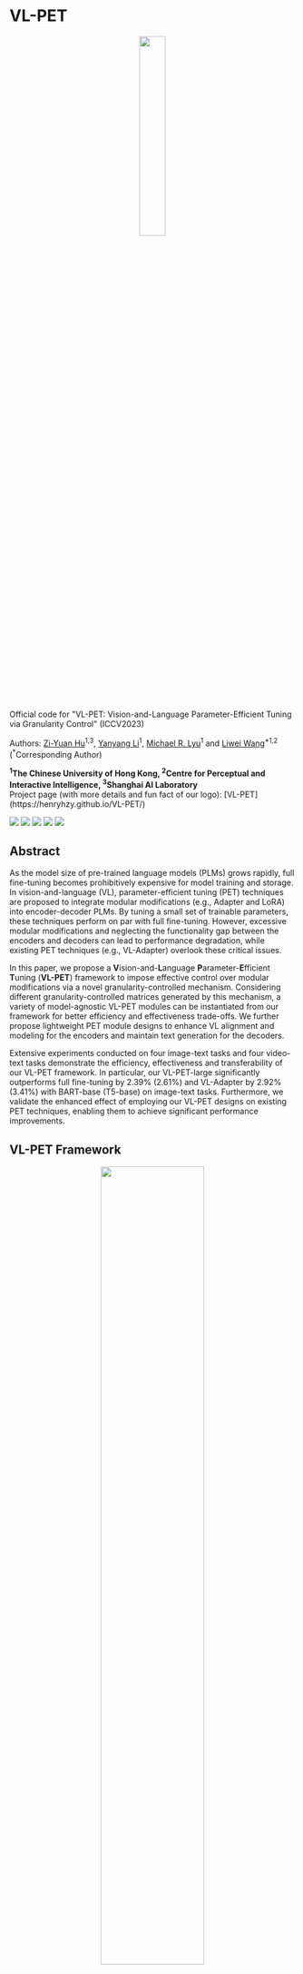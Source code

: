 # VL-PET

<p align="center">
    <a href="https://henryhzy.github.io/VL-PET/"><img src="images/logo.svg" width="30%"></a>
</p>


Official code for "VL-PET: Vision-and-Language Parameter-Efficient Tuning via Granularity Control" (ICCV2023)

Authors: [Zi-Yuan Hu](https://henryhzy.github.io/)<sup>1,3</sup>, [Yanyang Li](https://scholar.google.com/citations?user=bojU9LoAAAAJ/)<sup>1</sup>, [Michael R. Lyu](https://www.cse.cuhk.edu.hk/lyu/)<sup>1</sup> and [Liwei Wang](https://lwwangcse.github.io/)<sup>\*1,2</sup> (<sup>*</sup>Corresponding Author)

<strong>
<sup>1</sup>The Chinese University of Hong Kong, 
<sup>2</sup>Centre for Perceptual and Interactive Intelligence,
<sup>3</sup>Shanghai AI Laboratory
</strong>

<br>
Project page (with more details and fun fact of our logo): [VL-PET](https://henryhzy.github.io/VL-PET/)

<a href='https://henryhzy.github.io/VL-PET'><img src='https://img.shields.io/badge/Project-Page-Green'></a> 
<a href='https://arxiv.org/abs/xxxx.xxxx'><img src='https://img.shields.io/badge/Paper-arXiv-red'></a> 
<a href='https://arxiv.org/abs/xxxx.xxxx'><img src='https://img.shields.io/badge/Paper-PDF-red'></a> 
<a href='https://opensource.org/licenses/MIT'><img src='https://img.shields.io/badge/License-MIT-yellow.svg'></a> 
<a href="https://hits.seeyoufarm.com"><img src="https://hits.seeyoufarm.com/api/count/incr/badge.svg?url=https%3A%2F%2Fgithub.com%2FHenryHZY%2FVL-PET&count_bg=%2379C83D&title_bg=%23555555&icon=&icon_color=%23E7E7E7&title=views&edge_flat=false"/></a>

## Abstract

As the model size of pre-trained language models (PLMs) grows rapidly, full fine-tuning becomes prohibitively expensive for model training and storage. In vision-and-language (VL), parameter-efficient tuning (PET) techniques are proposed to integrate modular modifications (e.g., Adapter and LoRA) into encoder-decoder PLMs. By tuning a small set of trainable parameters, these techniques perform on par with full fine-tuning. However, excessive modular modifications and neglecting the functionality gap between the encoders and decoders can lead to performance degradation, while existing PET techniques (e.g., VL-Adapter) overlook these critical issues. 

In this paper, we propose a **V**ision-and-**L**anguage **P**arameter-**E**fficient **T**uning (**VL-PET**) framework to impose effective control over modular modifications via a novel granularity-controlled mechanism. Considering different granularity-controlled matrices generated by this mechanism, a variety of model-agnostic VL-PET modules can be instantiated from our framework for better efficiency and effectiveness trade-offs. We further propose lightweight PET module designs to enhance VL alignment and modeling for the encoders and maintain text generation for the decoders. 

Extensive experiments conducted on four image-text tasks and four video-text tasks demonstrate the efficiency, effectiveness and transferability of our VL-PET framework. In particular, our VL-PET-large significantly outperforms full fine-tuning by 2.39% (2.61%) and VL-Adapter by 2.92% (3.41%) with BART-base (T5-base) on image-text tasks. Furthermore, we validate the enhanced effect of employing our VL-PET designs on existing PET techniques, enabling them to achieve significant performance improvements.

## VL-PET Framework

<p align="center">
    <img src="images/model.png" width="60%"><br>
</p>


<p align="center">
    <img src="images/framework.png" width="100%">
</p>

## Experiments

<p align="center">
    <img src="images/relative.png" width="60%"><br>
</p>


<p align="center">
    <img src="images/result.png" width="100%">
</p>

## Quick Start
### 1. Installation
```
conda create -n vlpet
conda activate vlpet
pip install -r requirements.txt
python -c "import language_evaluation; language_evaluation.download('coco')"
```
<details>
<summary>Click for more details... </summary>

More details about the installation:
```bash
GPU: A100 (80GB)
Driver Version: 470.129.06
CUDA Version: 11.4
python: 3.8.13
torch: 1.8.0+cu111
torchvision: 0.9.0+cu111
transformers: 4.2.1
```
</details> 


### 2. Dataset Preparation

You are recommended to follow the dataset downloading instruction of [VL-Adapter](https://github.com/ylsung/VL_adapter). 

The following is the file structure of the datasets for your convenience:

<details>
<summary>Click for more details... </summary>

```bash
datasets/    <= for dataset downloading, please refer to VL-Adapter
    ├── COCO
    │   └── clip_features
    ├── GQA
    │   └── clip_features
    ├── lxmert
    ├── nlvr
    │   └── clip_features
    ├── paragraphs
    ├── VG
    │   └── clip_features
    ├── video
    │   ├── ann
    │   │   ├── how2qa
    │   │   ├── how2r
    │   │   ├── tvc
    │   │   ├── tvqa
    │   │   ├── tvr
    │   │   ├── yc2c
    │   │   └── yc2r
    │   └── vis_features
    │       ├── how2
    │       │   └── clip-vit
    │       ├── tv
    │       │   └── clip-vit
    │       └── yc2
    │           └── clip-vit
    └── vqa
```
</details> 


### 3. Training & Evaluation (VL-PET-large)
Taking VL-PET-large as an example, we can conduct training and evaluation on different tasks as follows:

- VL-PET-large on image-text tasks (BART-base)
  ```bash
  # VL-PET-large on image-text tasks (BART-base)
  bash scripts/image-text/VL-PET-large.sh 20000 96 4 96 96 1e-3 42
  ```

  <details>
  <summary>Click for more details... </summary>

  The content of scripts/image-text/VL-PET-large.sh:
  ```bash
  task=multitask
  model="bart"
  echo $model
  
  if [ $model == "t5" ]
  then
      folder_prefix="VLT5"
      backbone="t5-base"
      batch_size=300
  elif [ $model == "bart" ]
  then
      folder_prefix="VLBart"
      backbone="facebook/bart-base"
      batch_size=500
  fi
  
  echo $folder_prefix
  echo $backbone
  
  feature=RN101
  
  lr=$6
  sh=Encoder_MultiheadDownAdapter_dim$2_head$3_GatingLowRankLN_dim$4_Decoder_VPAdapter_dim$5_lr$6_seed$7
  name=${sh}_${feature}__bs${batch_size}_image224_lr${lr}
  output=snap/${folder_prefix}_${task}/$name
  
  TOKENIZERS_PARALLELISM=True PYTHONPATH=$PYTHONPATH:./src \
  python -m torch.distributed.launch \
      --nproc_per_node=1 \
      --master_port=$1 \
      src/${task}.py \
      --distributed --multiGPU \
      --optim adamw \
      --warmup_ratio 0.1 \
      --clip_grad_norm 5 \
      --lr ${lr} \
      --epochs 20 \
      --num_workers 4 \
      --backbone ${backbone} \
      --output $output \
      --num_beams 5 \
      --batch_size ${batch_size} \
      --valid_batch_size ${batch_size} \
      --reduction_factor 8 \
      --use_tasks_prompts \
      --tasks "vqa,gqa,nlvr,caption" \
      --feature ${feature} --n_boxes 36 --downsample \
      --image_size "(224,224)" \
      --run_name $name \
      --use_adapter \
      --use_single_adapter \
      --no_encoder_adapter \
      --use_adapter_down_dim \
      --use_encoder_adapter_down_multihead \
      --adapter_down_dim $2 \
      --encoder_adapter_multihead_num_head $3 \
      --use_encoder_adapter_gating_large_x_lowrank \
      --adapter_gating_down_dim $4 \
      --unfreeze_encoder_layer_norms \
      --no_decoder_adapter \
      --use_decoder_enc_attn_value_parallel_adapter_down_dim \
      --decoder_enc_attn_value_parallel_adapter_down_dim $5 \
      --seed $7
  ```

  Since our code is built upon VL-Adapter, some arguments of VL-Adapter have been preserved for the convenience of conducting extensive experiments.

  For the arguments of the running command, you can refer to src/param.py. The following is the description of some selected arguments:
  ```bash
  backbone="facebook/bart-base" # use bart-base, hidden dimension d = 768
  batch_size=500  # batch size
  feature=RN101 # visual features
  --lr ${lr} # learning rate
  --warmup_ratio 0.1 # warmup ratio
  --epochs 20 # training epochs
  --output $output # to store the results
  --use_tasks_prompts # use task prompts
  --tasks "vqa,gqa,nlvr,caption" # multi-task learning
  --seed $7 # use three different seeds, such as 42, 43 and 9595
  
  # use shared-weight adapter-like modules
  --use_single_adapter 
  
  # for encoder VL-PET module
  # encoders: r = 96, s = 1.0, N_h= 4
  --no_encoder_adapter 
  --use_adapter_down_dim 
  --use_encoder_adapter_down_multihead 
  --adapter_down_dim $2 
  --encoder_adapter_multihead_num_head $3 
  --use_encoder_adapter_gating_large_x_lowrank 
  --adapter_gating_down_dim $4 
  --unfreeze_encoder_layer_norms 
  
  # for decoder VL-PET module
  # decoders: r = 96, s = 1.0, N_h= 1
  --no_decoder_adapter 
  --use_decoder_enc_attn_value_parallel_adapter_down_dim 
  --decoder_enc_attn_value_parallel_adapter_down_dim $5 
  ```
  </details> 


- VL-PET-large on image-text tasks (T5-base)
  ```bash
  # VL-PET-large on image-text tasks (T5-base)
  bash scripts/image-text/T5-VL-PET-large.sh 20001 192 4 192 0.3 96 3e-4 42
  ```

- VL-PET-large on video-text tasks (BART-base)
  ```bash
  # VL-PET-large on video-text tasks (BART-base)
  bash scripts/video-text/VL-PET-large.sh 20002 96 4 96 96 7e-4 20 42
  ```


## Code Structure

The following is the file structure of VL-PET project for your convenience:
<details>
<summary>Click for more details... </summary>

```bash
./datasets/  <= the details are listed in the section of Dataset Preparation
    ├──...
    └──...

./VL-PET/
    ├── src/    <= store code implementation for VL-PET and state-of-the-art baselines based on BART-base and T5-base
    └── scripts
        ├── image-text    <= store scripts for running on image-text tasks
        └── scripts/video-text    <= store scripts for running on video-text tasks
```
</details> 


## Running Command
For other experiments, we can replace `VL-PET-large` in the `.sh` file name with `VL-PET-middleX`, `VL-PET-middleY`, `VL-PET-small`, `full_finetuning`, `bitfit` and so on.
The details of the hyper-parameters are reported in the appendix of our paper.

### 1. VL-PET-large
Please refer to Quick Start.

### 2. VL-PET-middleX

<details>
  <summary>Click for more details... </summary>

  ```bash
  # VL-PET-middleX on image-text tasks (BART-base)
  bash scripts/image-text/VL-PET-middleX.sh 20000 96 4 96 1e-3 42

  # VL-PET-middleX on image-text tasks (T5-base)
  bash scripts/image-text/T5-VL-PET-middleX.sh 20001 192 4 0.3 96 3e-4 42

  # VL-PET-middleX on video-text tasks (BART-base)
  bash scripts/video-text/VL-PET-middleX.sh 20002 96 4 96 7e-4 20 42
  ```
</details> 

### 3. VL-PET-middleY

<details>
  <summary>Click for more details... </summary>

  ```bash
  # VL-PET-middleY on image-text tasks (BART-base)
  bash scripts/image-text/VL-PET-middleY.sh 20000 96 4 96 1e-3 42

  # VL-PET-middleY on image-text tasks (T5-base)
  bash scripts/image-text/T5-VL-PET-middleY.sh 20001 192 4 0.3 96 3e-4 42

  # VL-PET-middleY on video-text tasks (BART-base)
  bash scripts/video-text/VL-PET-middleY.sh 20002 96 4 96 7e-4 20 42
  ```
</details> 

### 4. VL-PET-small

<details>
  <summary>Click for more details... </summary>

  ```bash
  # VL-PET-small on image-text tasks (BART-base)
  bash scripts/image-text/VL-PET-small.sh 20000 96 4 96 1e-3 42

  # VL-PET-small on image-text tasks (T5-base)
  bash scripts/image-text/T5-VL-PET-small.sh 20001 192 4 0.3 96 3e-4 42

  # VL-PET-small on video-text tasks (BART-base)
  bash scripts/video-text/VL-PET-small.sh 20002 96 4 96 7e-4 20 42
  ```
</details> 

### 5. Baselines

<details>
  <summary>Click for more details... </summary>

  For baselines (e.g., full fine-tuning, VL-Adapter, compacter and so on), please refer to [VL-Adapter](https://github.com/ylsung/VL_adapter) and [Ladder-Side-Tuning](https://github.com/ylsung/Ladder-Side-Tuning).

</details> 


## Checkpoints & Logs

We provide checkpoints & logs for BART-base on image-text tasks as follows:

| Method | Params (%) | VQA (%) | GQA (%) | NLVR$^2$ (%) | COCO (CIDEr) | Avg.| Checkpoints & Logs |
| -------------- | ---------- | ------- | ------- | ------------ | ------------ | ----- | ------------------------------------------------------------ |
| VL-PET-small | 2.98 | 65.36 | 54.08 | 72.50| 121.07 | 78.25 | [Link](https://drive.google.com/drive/folders/1qpZy5nv8aPVj1HtVlcHQuPSN0kw_Jb8x?usp=drive_link) |
| VL-PET-middleX | 2.98 | 65.45 | 54.37 | 72.86| 121.09 | 78.44 |[Link](https://drive.google.com/drive/folders/1CU99ZAZP5fCCqUAWUUe76GCN_iyd5HLa?usp=drive_link)|
| VL-PET-middleY | 2.98 | 65.53 | 54.08 | 73.92| 120.20 | 78.43 |[Link](https://drive.google.com/drive/folders/1-VG_rTqGiiDQKmqvWPlZjsV-Og7uGeU8?usp=drive_link)|
| VL-PET-large | 4.16 | 66.40 | 54.94 | 73.36| 122.11 | 79.20 | [Link](https://drive.google.com/drive/folders/1B8L6kuM2kkc5Mkmz9HRV63DtCizzyJe8?usp=drive_link) |

## Acknowledgements
This work benefits from [VL-Adapter](https://github.com/ylsung/VL_adapter), [Ladder-Side-Tuning](https://github.com/ylsung/Ladder-Side-Tuning) and [unify-parameter-efficient-tuning](https://github.com/jxhe/unify-parameter-efficient-tuning). Our logo is borrowed from [OpenMoji](https://openmoji.org/library/emoji-1FA85/). Thanks for their awesome works!

## Reference
If you find VL-PET useful for your research, please consider giving this repository a star and citing our paper as follows:
```
@inproceedings{hu2023vlpet,
  title     = {VL-PET: Vision-and-Language Parameter-Efficient Tuning via Granularity Control},
  author    = {Zi-Yuan Hu, Yanyang Li, Michael R. Lyu and Liwei Wang},
  booktitle = {ICCV},
  year      = {2023}
}
```
